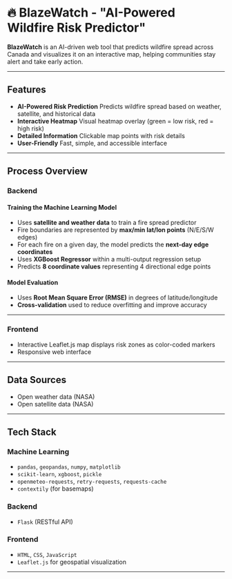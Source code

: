 # 🔥 BlazeWatch - "AI-Powered Wildfire Risk Predictor"

**BlazeWatch** is an AI-driven web tool that predicts wildfire spread across Canada and visualizes it on an interactive map, helping communities stay alert and take early action.

---

## Features
- **AI-Powered Risk Prediction**
Predicts wildfire spread based on weather, satellite, and historical data
- **Interactive Heatmap**
Visual heatmap overlay (green = low risk, red = high risk)
- **Detailed Information**
Clickable map points with risk details
- **User-Friendly**
Fast, simple, and accessible interface

---

## Process Overview

### Backend

#### Training the Machine Learning Model
- Uses **satellite and weather data** to train a fire spread predictor
- Fire boundaries are represented by **max/min lat/lon points** (N/E/S/W edges)
- For each fire on a given day, the model predicts the **next-day edge coordinates**
- Uses **XGBoost Regressor** within a multi-output regression setup
- Predicts **8 coordinate values** representing 4 directional edge points

#### Model Evaluation
- Uses **Root Mean Square Error (RMSE)** in degrees of latitude/longitude
- **Cross-validation** used to reduce overfitting and improve accuracy

---

### Frontend
- Interactive Leaflet.js map displays risk zones as color-coded markers
- Responsive web interface

---

## Data Sources
- Open weather data (NASA)
- Open satellite data (NASA)

---

## Tech Stack

### Machine Learning
- `pandas`, `geopandas`, `numpy`, `matplotlib`  
- `scikit-learn`, `xgboost`, `pickle`  
- `openmeteo-requests`, `retry-requests`, `requests-cache`  
- `contextily` (for basemaps)

### Backend
- `Flask` (RESTful API)

### Frontend
- `HTML`, `CSS`, `JavaScript`
- `Leaflet.js` for geospatial visualization

---
